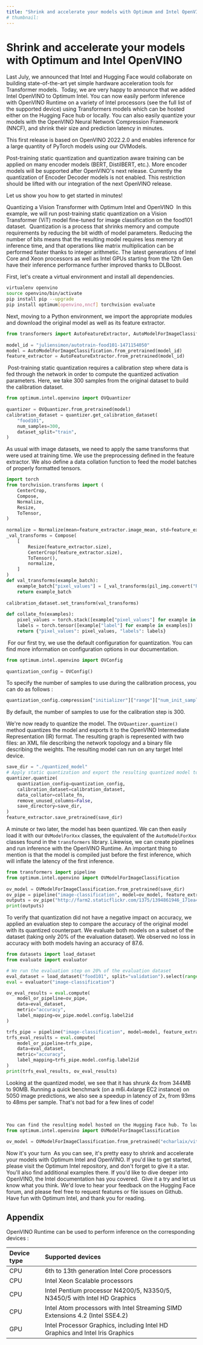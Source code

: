 ```yaml
---
title: "Shrink and accelerate your models with Optimum and Intel OpenVINO"
# thumbnail: 
---
```


<h1>Shrink and accelerate your models with Optimum and Intel OpenVINO</h1>

Last July, we announced that Intel and Hugging Face would collaborate on building state-of-the-art yet simple hardware acceleration tools for Transformer models.
​
Today, we are very happy to announce that we added Intel OpenVINO to Optimum Intel. You can now easily perform inference with OpenVINO Runtime on a variety of Intel processors  (see the full list of the supported device) using Transformers models which can be hosted either on the Hugging Face hub or locally.  You can also easily quantize your models with the OpenVINO Neural Network Compression Framework (NNCF), and shrink their size and prediction latency in minutes. ​

This first release is based on OpenVINO 2022.2.0 and enables inference for a large quantity of PyTorch models using our OVModels.

Post-training static quantization and quantization aware training can be applied on many encoder models (BERT, DistilBERT, etc.). More encoder models will be supported after OpenVINO's next release. Currently the quantization of Encoder Decoder models is not enabled. This restriction should be lifted with our integration of the next OpenVINO release.

​Let us show you how to get started in minutes!​


Quantizing a Vision Transformer with Optimum Intel and OpenVINO
​
In this example, we will run post-training static quantization on a Vision Transformer (ViT) model fine-tuned for image classification on the food101 dataset.
​
Quantization is a process that shrinks memory and compute requirements by reducing the bit width of model parameters. Reducing the number of bits means that the resulting model requires less memory at inference time, and that operations like matrix multiplication can be performed faster thanks to integer arithmetic. The latest generations of Intel Core and Xeon processors as well as Intel GPUs starting from the 12th Gen have their inference performance further improved thanks to DLBoost.

First, let's create a virtual environment and install all dependencies.​


```bash
virtualenv openvino
source openvino/bin/activate
pip install pip --upgrade
pip install optimum[openvino,nncf] torchvision evaluate
```


Next, moving to a Python environment, we import the appropriate modules and download the original model as well as its feature extractor.
​
```python
from transformers import AutoFeatureExtractor, AutoModelForImageClassification
​
model_id = "juliensimon/autotrain-food101-1471154050"
model = AutoModelForImageClassification.from_pretrained(model_id)
feature_extractor = AutoFeatureExtractor.from_pretrained(model_id)
```
​
Post-training static quantization requires a calibration step where data is fed through the network in order to compute the quantized activation parameters. Here, we take 300 samples from the original dataset to build the calibration dataset.
​
```python
from optimum.intel.openvino import OVQuantizer
​
quantizer = OVQuantizer.from_pretrained(model)
calibration_dataset = quantizer.get_calibration_dataset(
    "food101",
    num_samples=300,
    dataset_split="train",
)
```

As usual with image datasets, we need to apply the same transforms that were used at training time. We use the preprocessing defined in the feature extractor. We also define a data collation function to feed the model batches of properly formatted tensors.
​

```python
import torch
from torchvision.transforms import (
    CenterCrop,
    Compose,
    Normalize,
    Resize,
    ToTensor,
)
​
normalize = Normalize(mean=feature_extractor.image_mean, std=feature_extractor.image_std)
_val_transforms = Compose(
    [
        Resize(feature_extractor.size),
        CenterCrop(feature_extractor.size),
        ToTensor(),
        normalize,
    ]
)
def val_transforms(example_batch):
    example_batch["pixel_values"] = [_val_transforms(pil_img.convert("RGB")) for pil_img in example_batch["image"]]
    return example_batch
​
calibration_dataset.set_transform(val_transforms)
​
def collate_fn(examples):
    pixel_values = torch.stack([example["pixel_values"] for example in examples])
    labels = torch.tensor([example["label"] for example in examples])
    return {"pixel_values": pixel_values, "labels": labels}
```

​
For our first try, we use the default configuration for quantization. You can find more information on configuration options in our documentation.

```python
from optimum.intel.openvino import OVConfig
​
quantization_config = OVConfig()
```

To specify the number of samples to use during the calibration process, you can do as follows :
```python
quantization_config.compression["initializer"]["range"]["num_init_samples"]  = 300
```

By default, the number of samples to use for the calibration step is 300.

We're now ready to quantize the model. The `OVQuantizer.quantize()` method quantizes the model and exports it to the OpenVINO Intermediate Representation (IR) format. The resulting graph is represented with two files: an XML file describing the network topology and a binary file describing the weights. The resulting model can run on any target Intel device.
​

```python
save_dir = "./quantized_model"
# Apply static quantization and export the resulting quantized model to OpenVINO IR format
quantizer.quantize(
    quantization_config=quantization_config,
    calibration_dataset=calibration_dataset,
    data_collator=collate_fn,
    remove_unused_columns=False,
    save_directory=save_dir,
)
feature_extractor.save_pretrained(save_dir)
```

A minute or two later, the model has been quantized. We can then easily load it with our `OVModelForXxx` classes, the equivalent of the `AutoModelForXxx` classes found in the `transformers` library. Likewise, we can create pipelines and run inference with the OpenVINO Runtime. An important thing to mention is that the model is compiled just before the first inference, which will inflate the latency of the first inference.
​
```python
from transformers import pipeline
from optimum.intel.openvino import OVModelForImageClassification
​
ov_model = OVModelForImageClassification.from_pretrained(save_dir)
ov_pipe = pipeline("image-classification", model=ov_model, feature_extractor=feature_extractor)
outputs = ov_pipe("http://farm2.staticflickr.com/1375/1394861946_171ea43524_z.jpg")
print(outputs)
```

​To verify that quantization did not have a negative impact on accuracy, we applied an evaluation step to compare the accuracy of the original model with its quantized counterpart.
We evaluate both models on a subset of the dataset (taking only 20% of the evaluation dataset). We observed no loss in accuracy with both models having an accuracy of 87.6.

```python
from datasets import load_dataset
from evaluate import evaluator

# We run the evaluation step on 20% of the evaluation dataset
eval_dataset = load_dataset("food101", split="validation").select(range(5050))
eval = evaluator("image-classification")

ov_eval_results = eval.compute(
    model_or_pipeline=ov_pipe,
    data=eval_dataset,
    metric="accuracy",
    label_mapping=ov_pipe.model.config.label2id
)

trfs_pipe = pipeline("image-classification", model=model, feature_extractor=feature_extractor)
trfs_eval_results = eval.compute(
    model_or_pipeline=trfs_pipe,
    data=eval_dataset,
    metric="accuracy",
    label_mapping=trfs_pipe.model.config.label2id
)
print(trfs_eval_results, ov_eval_results)
```

Looking at the quantized model, we see that it has shrunk 4x from 344MB to 90MB. Running a quick benchmark (on a m6i.4xlarge EC2 instance) on 5050 image predictions, we also see a speedup in latency of 2x, from 93ms to 48ms per sample. That's not bad for a few lines of code!

​
```python
You can find the resulting model hosted on the Hugging Face hub. To load it, you can easily do as follows:
from optimum.intel.openvino import OVModelForImageClassification
​
ov_model = OVModelForImageClassification.from_pretrained("echarlaix/vit-food101-int8")
```

Now it's your turn
​
As you can see, it's pretty easy to shrink and accelerate your models with Optimum Intel and OpenVINO. If you'd like to get started, please visit the Optimum Intel repository, and don't forget to give it a star. You'll also find additional examples there. If you'd like to dive deeper into OpenVINO, the Intel documentation has you covered.
​
Give it a try and let us know what you think. We'd love to hear your feedback on the Hugging Face forum, and please feel free to request features or file issues on Github.
​
Have fun with Optimum Intel, and thank you for reading.
​

## Appendix

OpenVINO Runtime can be used to perform inference on the corresponding devices :

| Device type      | Supported devices                                                           |
| :--------------- | :-------------------------------------------------------------------------- |
| CPU              |6th to 13th generation Intel Core processors                                 |
| CPU              |Intel Xeon Scalable processors                                               |
| CPU              |Intel Pentium processor N4200/5, N3350/5, N3450/5 with Intel HD Graphics     |
| CPU              |Intel Atom processors with Intel Streaming SIMD Extensions 4.2 (Intel SSE4.2)|
| GPU              |Intel Processor Graphics, including Intel HD Graphics and Intel Iris Graphics|
